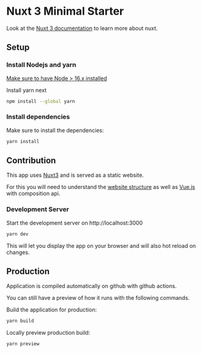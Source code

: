 # Nuxt 3 Minimal Starter

Look at the [Nuxt 3 documentation](https://nuxt.com/docs/getting-started/introduction) to learn more about nuxt.

## Setup

### Install Nodejs and yarn

[Make sure to have Node > 16.x installed](https://nodejs.org/en/download)

Install yarn next
```bash
npm install --global yarn
```

### Install dependencies
Make sure to install the dependencies:

```bash
yarn install
```

## Contribution

This app uses [Nuxt3](https://nuxt.com/docs/getting-started/introduction) and is served as a static website.

For this you will need to understand the [website structure](https://nuxt.com/docs/guide/directory-structure/nuxt) as well as [Vue.js](https://vuejs.org/guide/introduction.html) with composition api.

### Development Server

Start the development server on http://localhost:3000

```bash
yarn dev
```

This will let you display the app on your browser and will also hot reload on changes.



## Production

Application is compiled automatically on github with github actions.

You can still have a preview of how it runs with the following commands.

Build the application for production:

```bash
yarn build
```

Locally preview production build:

```bash
yarn preview
```